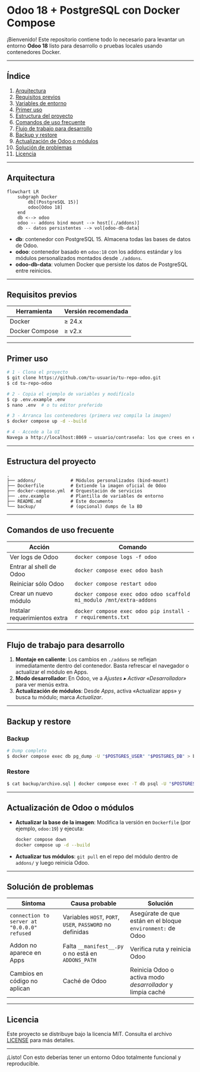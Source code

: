 # Odoo 18 + PostgreSQL con Docker Compose

¡Bienvenido! Este repositorio contiene todo lo necesario para levantar un entorno **Odoo 18** listo para desarrollo o pruebas locales usando contenedores Docker.

---

## Índice

1. [Arquitectura](#arquitectura)
2. [Requisitos previos](#requisitos-previos)
3. [Variables de entorno](#variables-de-entorno)
4. [Primer uso](#primer-uso)
5. [Estructura del proyecto](#estructura-del-proyecto)
6. [Comandos de uso frecuente](#comandos-de-uso-frecuente)
7. [Flujo de trabajo para desarrollo](#flujo-de-trabajo-para-desarrollo)
8. [Backup y restore](#backup-y-restore)
9. [Actualización de Odoo o módulos](#actualización-de-odoo-o-módulos)
10. [Solución de problemas](#solución-de-problemas)
11. [Licencia](#licencia)

---

## Arquitectura

```mermaid
flowchart LR
    subgraph Docker
        db[(PostgreSQL 15)]
        odoo[Odoo 18]
    end
    db <--> odoo
    odoo -- addons bind mount --> host[(./addons)]
    db -- datos persistentes --> vol[odoo-db-data]
```

* **db**: contenedor con PostgreSQL 15. Almacena todas las bases de datos de Odoo.
* **odoo**: contenedor basado en `odoo:18` con los addons estándar y los módulos personalizados montados desde `./addons`.
* **odoo-db-data**: volumen Docker que persiste los datos de PostgreSQL entre reinicios.

---

## Requisitos previos

| Herramienta    | Versión recomendada |
| -------------- | ------------------- |
| Docker         | ≥ 24.x              |
| Docker Compose | ≥ v2.x              |

---

## Primer uso

```bash
# 1 - Clona el proyecto
$ git clone https://github.com/tu-usuario/tu-repo-odoo.git
$ cd tu-repo-odoo

# 2 - Copia el ejemplo de variables y modifícalo
$ cp .env.example .env
$ nano .env  # o tu editor preferido

# 3 - Arranca los contenedores (primera vez compila la imagen)
$ docker compose up -d --build

# 4 - Accede a la UI
Navega a http://localhost:8069 – usuario/contraseña: los que crees en el asistente inicial.
```

---

## Estructura del proyecto

```
.
├── addons/             # Módulos personalizados (bind-mount)
├── Dockerfile          # Extiende la imagen oficial de Odoo
├── docker-compose.yml  # Orquestación de servicios
├── .env.example        # Plantilla de variables de entorno
├── README.md           # Este documento
└── backup/             # (opcional) dumps de la BD
```

---

## Comandos de uso frecuente

| Acción                        | Comando                                                              |
| ----------------------------- | -------------------------------------------------------------------- |
| Ver logs de Odoo              | `docker compose logs -f odoo`                                        |
| Entrar al shell de Odoo       | `docker compose exec odoo bash`                                      |
| Reiniciar sólo Odoo           | `docker compose restart odoo`                                        |
| Crear un nuevo módulo         | `docker compose exec odoo odoo scaffold mi_modulo /mnt/extra-addons` |
| Instalar requerimientos extra | `docker compose exec odoo pip install -r requirements.txt`           |

---

## Flujo de trabajo para desarrollo

1. **Montaje en caliente**: Los cambios en `./addons` se reflejan inmediatamente dentro del contenedor. Basta refrescar el navegador o actualizar el módulo en Apps.
2. **Modo desarrollador**: En Odoo, ve a *Ajustes ▸ Activar «Desarrollador»* para ver menús extra.
3. **Actualización de módulos**: Desde *Apps*, activa «Actualizar apps» y busca tu módulo; marca *Actualizar*.

---

## Backup y restore

### Backup

```bash
# Dump completo
$ docker compose exec db pg_dump -U "$POSTGRES_USER" "$POSTGRES_DB" > backup/odoo_$(date +%Y%m%d).sql
```

### Restore

```bash
$ cat backup/archivo.sql | docker compose exec -T db psql -U "$POSTGRES_USER" "$POSTGRES_DB"
```

---

## Actualización de Odoo o módulos

* **Actualizar la base de la imagen**: Modifica la versión en `Dockerfile` (por ejemplo, `odoo:19`) y ejecuta:

  ```bash
  docker compose down
  docker compose up -d --build
  ```
* **Actualizar tus módulos**: `git pull` en el repo del módulo dentro de `addons/` y luego reinicia Odoo.

---

## Solución de problemas

| Síntoma                                     | Causa probable                                            | Solución                                                   |
| ------------------------------------------- | --------------------------------------------------------- | ---------------------------------------------------------- |
| `connection to server at "0.0.0.0" refused` | Variables `HOST`, `PORT`, `USER`, `PASSWORD` no definidas | Asegúrate de que están en el bloque `environment:` de Odoo |
| Addon no aparece en Apps                    | Falta `__manifest__.py` o no está en `ADDONS_PATH`        | Verifica ruta y reinicia Odoo                              |
| Cambios en código no aplican                | Caché de Odoo                                             | Reinicia Odoo o activa modo *desarrollador* y limpia caché |

---

## Licencia

Este proyecto se distribuye bajo la licencia MIT. Consulta el archivo [LICENSE](LICENSE) para más detalles.

---

¡Listo! Con esto deberías tener un entorno Odoo totalmente funcional y reproducible.
